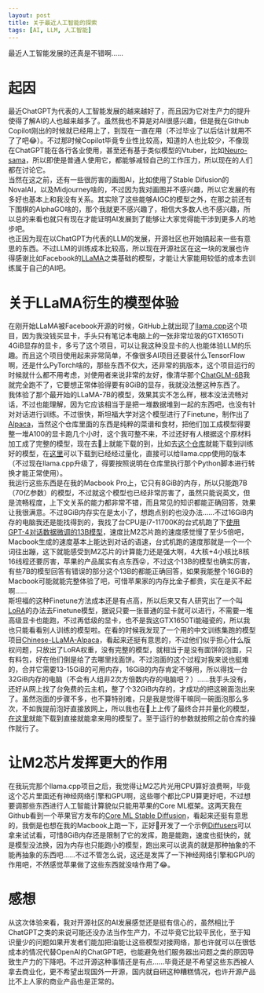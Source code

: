 ```yaml
---
layout: post
title: 关于最近人工智能的探索
tags: [AI, LLM, 人工智能]
---
```


  最近人工智能发展的还真是不错啊……<!--more-->    
  
# 起因
  最近ChatGPT为代表的人工智能发展的越来越好了，而且因为它对生产力的提升使得了解AI的人也越来越多了。虽然我也不算是对AI很感兴趣，但是我在Github Copilot刚出的时候就已经用上了，到现在一直在用（不过毕业了以后估计就用不了了吧😂）。不过那时候Copilot毕竟专业性比较高，知道的人也比较少，不像现在ChatGPT能在各行各业使用，甚至还有基于类似模型的Vtuber，比如[Neuro-sama](https://www.twitch.tv/vedel987)，所以即使是普通人使用它，都能够减轻自己的工作压力，所以现在的人们都在讨论它。   
  当然在这之前，还有一些很厉害的画图AI，比如使用了Stable Difusion的NovalAI，以及Midjourney啥的，不过因为我对画图并不感兴趣，所以它发展的有多好也基本上和我没有关系。其实除了这些能够AIGC的模型之外，在那之前还有下围棋的AlphaGO啥的，那个我就更不感兴趣了，相信大多数人也不感兴趣，所以总的来看也就只有现在才能证明AI发展到了能够让大家觉得能干涉到更多人的地步吧。   
  也正因为现在以ChatGPT为代表的LLM的发展，开源社区也开始搞起来一些有意思的东西。不过LLM的训练成本比较高，所以现在开源社区在这一块的发展也许得感谢比如Facebook的[LLaMA](https://github.com/facebookresearch/llama)之类基础的模型，才能让大家能用较低的成本去训练属于自己的AI吧。

# 关于LLaMA衍生的模型体验
  在刚开始LLaMA被Facebook开源的时候，GitHub上就出现了[llama.cpp](https://github.com/ggerganov/llama.cpp)这个项目，因为我没钱买显卡，手头只有笔记本电脑上的一张非常垃圾的GTX1650Ti 4GiB显存的显卡，多亏了这个项目，可以让我这种没显卡的人也能体验LLM的乐趣。而且这个项目使用起来非常简单，不像很多AI项目还要装什么TensorFlow啊，还是什么PyTorch啥的，那些东西不仅大，还非常的挑版本，这个项目运行的时候就什么都不用考虑，对使用者来说非常的友好，像清华那个[ChatGLM-6B](https://github.com/THUDM/ChatGLM-6B)我就完全跑不了，它要想正常体验得要有8GiB的显存，我就没法整这种东西了。   
  我体验了那个最开始的LLaMA-7B的模型，效果其实不怎么样，根本没法流畅对话，不过也能理解，因为它应该相当于是把一堆数据堆到一起的东西吧，也没有针对对话进行训练。不过很快，斯坦福大学对这个模型进行了Finetune，制作出了[Alpaca](https://github.com/tatsu-lab/stanford_alpaca)，当然这个仓库里面的东西是纯粹的菜谱和食材，把他们加工成模型得要整一堆A100的显卡跑几个小时，这个我可整不来，不过还好有人根据这个原材料加工成了完整的模型，现在去🤗上就能下载的到，比如去[这个仓库](https://huggingface.co/chavinlo/alpaca-native)就能下载到训练好的模型，在[这里](https://huggingface.co/Pi3141/alpaca-native-7B-ggml)可以下载到已经经过量化，直接可以给llama.cpp使用的版本（不过现在llama.cpp升级了，得要按照说明在仓库里执行那个Python脚本进行转换才能正常使用）。   
  我运行这些东西是在我的Macbook Pro上，它只有8GiB的内存，所以只能跑7B（70亿参数）的模型，不过就这个模型也已经非常厉害了，虽然只能说英文，但是流畅程度，上下文关系的能力都非常不错，而且常见的知识都能正确回答，效果让我很满意。不过8GiB内存实在是太小了，想跑点别的也没办法……不过16GiB内存的电脑我还是能找得到的，我找了台CPU是i7-11700K的台式机跑了下[使用GPT-4对话数据微调的13B模型](https://huggingface.co/Pi3141/gpt4-x-alpaca-native-13B-ggml)，速度比M2芯片跑的速度感觉慢了至少5倍吧，Macbook生成的速度基本上能达到对话的语速，台式机跑的速度那就是一个一个词往出蹦，这下就能感受到M2芯片的计算能力还是强大啊，4大核+4小核比8核16线程还要厉害，苹果的产品属实有点东西😝，不过这个13B的模型也确实厉害，有些7B的模型回答有错误的部分这个13B的都能正确回答，如果我能整个16GiB的Macbook可能就能完整体验了吧，可惜苹果家的内存比金子都贵，实在是买不起啊……   
  斯坦福的这种Finetune方法成本还是有点高，所以后来又有人研究出了一个叫[LoRA](https://arxiv.org/pdf/2106.09685.pdf)的办法去Finetune模型，据说只要一张普通的显卡就可以进行，不需要一堆高级显卡也能跑，不过再低级的显卡，也不是我这GTX1650Ti能碰瓷的，所以我也只能看看别人训练的模型啦。在看的时候我发现了一个用的中文训练集跑的模型项目[Chinese-LLaMA-Alpaca](https://github.com/ymcui/Chinese-LLaMA-Alpaca)，看起来还挺有意思的，不过他们似乎担心什么版权问题，只放出了LoRA权重，没有完整的模型，就相当于是没有面饼的泡面，只有料包，好在他们倒是给了去哪里找面饼。不过泡面的这个过程对我来说也挺难的，合并它需要13-15GiB的可用内存，16GiB的内存肯定不够用，所以得找一台32GiB内存的电脑（不会有人组非2次方倍数内存的电脑吧？）……我手头没有，还好从网上找了台免费的云主机，整了个32GiB内存的，才成功的把这碗面泡出来了。虽然泡面的步骤不多，也不算特别难，只是我是觉得干嘛同一碗面泡那么多次，不如我提前泡好直接放网上，所以我也在🤗上上传了最终合并并量化的模型，[在这里](https://huggingface.co/Mabbs/chinese-Alpaca-lora-7b-ggml)就能下载到直接就能拿来用的模型了。至于运行的参数就按照之前仓库的操作就行了。   
  
# 让M2芯片发挥更大的作用
  在我玩完那个llama.cpp项目之后，我觉得让M2芯片光用CPU算好浪费啊，毕竟这个芯片里面还有神经网络引擎和GPU啊，这些哪个都比CPU算更好吧，不过想要调那些东西进行人工智能计算貌似只能用苹果的Core ML框架。这两天我在Github看到一个苹果官方发布的[Core ML Stable Diffusion](https://github.com/apple/ml-stable-diffusion)，看起来还挺有意思的，我倒是也想在我的Macbook上跑一下，正好🤗开发了一个示例[Diffusers](https://apps.apple.com/app/diffusers/id1666309574)可以拿来试试看，可惜8GiB内存还是限制了它的发挥，跑是能跑，速度也挺快的，就是模型没法换，因为内存也只能跑小的模型，跑出来可以说真的就是那种抽象的不能再抽象的东西吧……不过不管怎么说，这还是发挥了一下神经网络引擎和GPU的作用吧，不然感觉苹果做了这些东西就没啥作用了😂。   
  
# 感想
  从这次体验来看，我对开源社区的AI发展感觉还是挺有信心的，虽然相比于ChatGPT之类的来说可能还没办法当作生产力，不过毕竟它比较平民化，至于知识量少的问题如果开发者们能加把油能让这些模型对接网络，那也许就可以在很低成本的情况代替OpenAI的ChatGPT吧，也能避免他们服务器出问题之类的原因导致生产力的下降吧。不过开源这种事情还是有点……毕竟还是不希望这些东西被人拿去商业化，更不希望出现国外一开源，国内就自研这种糟糕情况，也许开源产品比不上人家的商业产品也是正常的。
   
    
